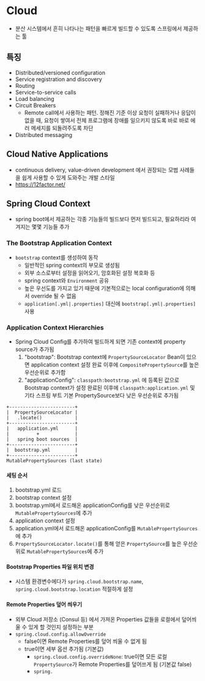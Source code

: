 # Cloud

- 분산 시스템에서 흔히 나타나는 패턴을 빠르게 빌드할 수 있도록 스프링에서 제공하는 툴

## 특징

- Distributed/versioned configuration
- Service registration and discovery
- Routing
- Service-to-service calls
- Load balancing
- Circuit Breakers
  - Remote call에서 사용하는 패턴. 정해진 기준 이상 요청이 실패하거나 응답이 없을 때, 요청이 쌓여서 전체 프로그램에 장애를 일으키지 않도록 바로 바로 에러 메세지를 되돌려주도록 차단 
- Distributed messaging

## Cloud Native Applications

- continuous delivery, value-driven development 에서 권장되는 모범 사례들을 쉽게 사용할 수 있게 도와주는 개발 스타일
- https://12factor.net/

## Spring Cloud Context

- spring boot에서 제공하는 각종 기능들의 빌드보다 먼저 빌드되고, 필요하리라 여겨지는 몇몇 기능들 추가

### The Bootstrap Application Context

- `bootstrap` context를 생성하여 동작
  - 일반적인 spring context의 부모로 생성됨
  - 외부 소스로부터 설정을 읽어오기, 암호화된 설정 복호화 등
  - spring context와 `Environment` 공유
  - 높은 우선도를 가지고 있기 때문에 기본적으로는 local configuration에 의해서 override 될 수 없음
  - `application[.yml|.properties]` 대신에 `bootstrap[.yml|.properties]` 사용

### Application Context Hierarchies

- Spring Cloud Config를 추가하여 빌드하게 되면 기존 context에 property source가 추가됨
  1. "bootstrap": Bootstrap context에 `PropertySourceLocator` Bean이 있으면 application context 설정 완료 이후에 `CompositePropertySource`를 높은 우선순위로 추가함
  2. "applicationConfig": `classpath:bootstrap.yml` 에 등록된 값으로 Bootstrap context가 설정 완료된 이후에 `classpath:application.yml` 및 기타 스프링 부트 기본 PropertySource보다 낮은 우선순위로 추가됨

```
+------------------------+
|  PropertySourceLocator |
|   .locate()            |
+------------------------+
|   application.yml      |
|          +             |
|   spring boot sources  |
+------------------------+
|  bootstrap.yml         |
+------------------------+
MutablePropertySources (last state)
```

#### 세팅 순서

1. bootstrap.yml 로드
2. bootstrap context 설정
3. bootstrap.yml에서 로드해온 applicationConfig를 낮은 우선순위로 `MutablePropertySources`에 추가
4. application context 설정
5. application.yml에서 로드해온 applicationConfig를 `MutablePropertySources`에 추가
6. `PropertySourceLocator.locate()`를 통해 얻은 `PropertySource`를 높은 우선순위로 `MutablePropertySources`에 추가

#### Bootstrap Properties 파일 위치 변경

- 시스템 환경변수에다가 `spring.cloud.bootstrap.name`, `spring.cloud.bootstrap.location` 적절하게 설정

#### Remote Properties 덮어 씌우기

- 외부 Cloud 저장소 (Consul 등) 에서 가져온 Properties 값들을 로컬에서 덮어씌울 수 있게 할 것인지 설정하는 부분
- `spring.cloud.config.allowOverride`
  - false이면 Remote Properties를 덮어 씌울 수 없게 됨
  - true이면 세부 옵션 추가됨 (기본값)
    - `spring.cloud.config.overrideNone`: true이면 모든 로컬 `PropertySource`가 Remote Properties를 덮어쓰게 됨 (기본값 false)
    - `spring.`